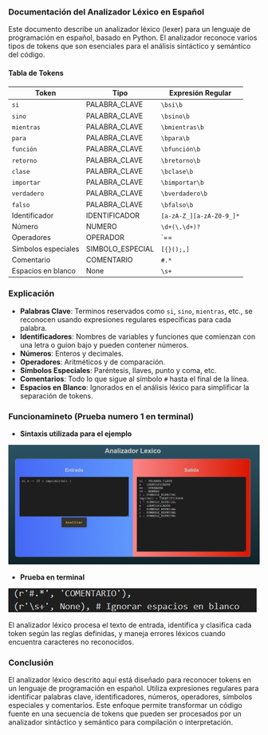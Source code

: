 ### Documentación del Analizador Léxico en Español

Este documento describe un analizador léxico (lexer) para un lenguaje de programación en español, basado en Python. El analizador reconoce varios tipos de tokens que son esenciales para el análisis sintáctico y semántico del código.

#### Tabla de Tokens

| Token       | Tipo              | Expresión Regular     |
|-------------|-------------------|-----------------------|
| `si`        | PALABRA_CLAVE     | `\bsi\b`              |
| `sino`      | PALABRA_CLAVE     | `\bsino\b`            |
| `mientras`  | PALABRA_CLAVE     | `\bmientras\b`        |
| `para`      | PALABRA_CLAVE     | `\bpara\b`            |
| `función`   | PALABRA_CLAVE     | `\bfunción\b`         |
| `retorno`   | PALABRA_CLAVE     | `\bretorno\b`         |
| `clase`     | PALABRA_CLAVE     | `\bclase\b`           |
| `importar`  | PALABRA_CLAVE     | `\bimportar\b`        |
| `verdadero` | PALABRA_CLAVE     | `\bverdadero\b`       |
| `falso`     | PALABRA_CLAVE     | `\bfalso\b`           |
| Identificador | IDENTIFICADOR   | `[a-zA-Z_][a-zA-Z0-9_]*` |
| Número      | NUMERO            | `\d+(\.\d+)?`         |
| Operadores  | OPERADOR          | `==|!=|<=|>=|<|>|=|\+|\-|\*|/` |
| Símbolos especiales | SIMBOLO_ESPECIAL | `[{}();,]`           |
| Comentario  | COMENTARIO        | `#.*`                 |
| Espacios en blanco | None       | `\s+`                 |

### Explicación

- **Palabras Clave**: Terminos reservados como `si`, `sino`, `mientras`, etc., se reconocen usando expresiones regulares específicas para cada palabra.
- **Identificadores**: Nombres de variables y funciones que comienzan con una letra o guion bajo y pueden contener números.
- **Números**: Enteros y decimales.
- **Operadores**: Aritméticos y de comparación.
- **Símbolos Especiales**: Paréntesis, llaves, punto y coma, etc.
- **Comentarios**: Todo lo que sigue al símbolo `#` hasta el final de la línea.
- **Espacios en Blanco**: Ignorados en el análisis léxico para simplificar la separación de tokens.

### Funcionamineto (Prueba numero 1 en terminal)
- **Sintaxis utilizada para el ejemplo**

![Sintaxis](img/01.png)

- **Prueba en terminal**

![Captura en terminal](img/02.png)

El analizador léxico procesa el texto de entrada, identifica y clasifica cada token según las reglas definidas, y maneja errores léxicos cuando encuentra caracteres no reconocidos.

### Conclusión
El analizador léxico descrito aquí está diseñado para reconocer tokens en un lenguaje de programación en español. Utiliza expresiones regulares para identificar palabras clave, identificadores, números, operadores, símbolos especiales y comentarios. Este enfoque permite transformar un código fuente en una secuencia de tokens que pueden ser procesados por un analizador sintáctico y semántico para compilación o interpretación.
